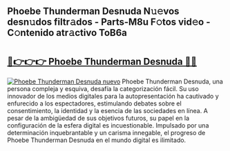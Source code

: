 ## Phoebe Thunderman Desnuda N𝚞𝚎vos desn𝚞dos filtr𝚊dos - Parts-M8u F𝚘tos vid𝚎o - C𝚘ntenido atr𝚊ctivo ToB6a

# <h2><a href="http://mb33k3e.tromn.icu/?c=Phoebe+Thunderman+Desnuda">🔗👉👉👉 Phoebe Thunderman Desnuda 🔗🔗</a></h2>

[![Phoebe Thunderman Desnuda nuevo](https://i.imgur.com/pEAQMta.gif)](http://mb33k3e.tromn.icu/?c=Phoebe+Thunderman+Desnuda)
Phoebe Thunderman Desnuda, una persona compleja y esquiva, desafía la categorización fácil. Su uso innovador de los medios digitales para la autopresentación ha cautivado y enfurecido a los espectadores, estimulando debates sobre el consentimiento, la identidad y la esencia de las sociedades en línea. A pesar de la ambigüedad de sus objetivos futuros, su papel en la configuración de la esfera digital es incuestionable. Impulsado por una determinación inquebrantable y un carisma innegable, el progreso de Phoebe Thunderman Desnuda en el mundo digital es ilimitado.
